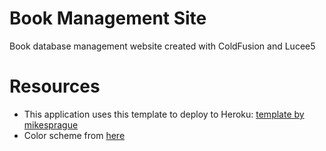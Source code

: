 # Book Management Site
Book database management website created with ColdFusion and Lucee5

# Resources
- This application uses this template to deploy to Heroku: [template by mikesprague](https://github.com/mikesprague/lucee5-heroku)
- Color scheme from [here]("https://visme.co/blog/website-color-schemes/")
